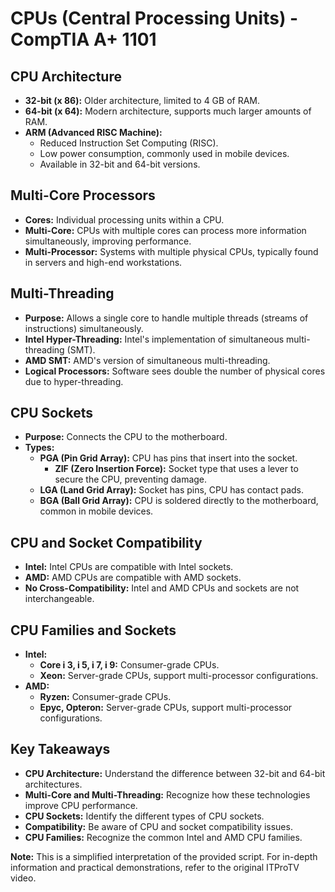 # CPUs (Central Processing Units) - CompTIA A+ 1101

## CPU Architecture
* **32-bit (x 86):** Older architecture, limited to 4 GB of RAM.
* **64-bit (x 64):**  Modern architecture, supports much larger amounts of RAM.
* **ARM (Advanced RISC Machine):**
    * Reduced Instruction Set Computing (RISC).
    * Low power consumption, commonly used in mobile devices.
    * Available in 32-bit and 64-bit versions.

## Multi-Core Processors
* **Cores:**  Individual processing units within a CPU.
* **Multi-Core:**  CPUs with multiple cores can process more information simultaneously, improving performance.
* **Multi-Processor:** Systems with multiple physical CPUs, typically found in servers and high-end workstations.

## Multi-Threading
* **Purpose:** Allows a single core to handle multiple threads (streams of instructions) simultaneously.
* **Intel Hyper-Threading:**  Intel's implementation of simultaneous multi-threading (SMT).
* **AMD SMT:**  AMD's version of simultaneous multi-threading.
* **Logical Processors:** Software sees double the number of physical cores due to hyper-threading.

## CPU Sockets
* **Purpose:** Connects the CPU to the motherboard.
* **Types:**
    * **PGA (Pin Grid Array):**  CPU has pins that insert into the socket.
        * **ZIF (Zero Insertion Force):**  Socket type that uses a lever to secure the CPU, preventing damage.
    * **LGA (Land Grid Array):**  Socket has pins, CPU has contact pads.
    * **BGA (Ball Grid Array):**  CPU is soldered directly to the motherboard, common in mobile devices.

## CPU and Socket Compatibility
* **Intel:**  Intel CPUs are compatible with Intel sockets.
* **AMD:**  AMD CPUs are compatible with AMD sockets.
* **No Cross-Compatibility:** Intel and AMD CPUs and sockets are not interchangeable.

## CPU Families and Sockets
* **Intel:**
    * **Core i 3, i 5, i 7, i 9:**  Consumer-grade CPUs.
    * **Xeon:**  Server-grade CPUs, support multi-processor configurations.
* **AMD:**
    * **Ryzen:**  Consumer-grade CPUs.
    * **Epyc, Opteron:**  Server-grade CPUs, support multi-processor configurations.

## Key Takeaways
* **CPU Architecture:** Understand the difference between 32-bit and 64-bit architectures.
* **Multi-Core and Multi-Threading:**  Recognize how these technologies improve CPU performance.
* **CPU Sockets:**  Identify the different types of CPU sockets.
* **Compatibility:**  Be aware of CPU and socket compatibility issues.
* **CPU Families:**  Recognize the common Intel and AMD CPU families.

**Note:** This is a simplified interpretation of the provided script. For in-depth information and practical demonstrations, refer to the original ITProTV video.